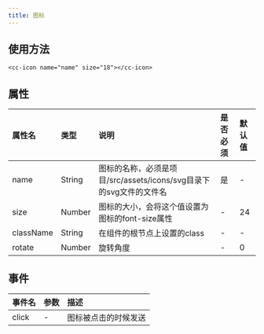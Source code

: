 ```yaml
---
title: 图标
---
```



## 使用方法

```markup
<cc-icon name="name" size="18"></cc-icon>
```

## 属性

| 属性名 | 类型 | 说明 | 是否必须 | 默认值 |
| :--- | :--- | :--- | :--- | :--- |
| name | String | 图标的名称，必须是项目/src/assets/icons/svg目录下的svg文件的文件名 | 是 | - |
| size | Number | 图标的大小，会将这个值设置为图标的font-size属性 | - | 24 |
| className | String | 在组件的根节点上设置的class | - | - |
| rotate | Number | 旋转角度 | - | 0 |

## 事件

| 事件名 | 参数 | 描述 |
| :--- | :--- | :--- |
| click | - | 图标被点击的时候发送 |